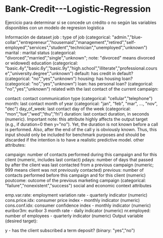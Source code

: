 # Bank-Credit---Logistic-Regression
Ejercicio para determinar si se concede un crédito o no según las variables disponibles con un modelo de regresion logística

Información de dataset
job : type of job (categorical: "admin.","blue-collar","entrepreneur","housemaid","management","retired","self-employed","services","student","technician","unemployed","unknown")
marital : marital status (categorical: "divorced","married","single","unknown"; note: "divorced" means divorced or widowed)
education (categorical: "basic.4y","basic.6y","basic.9y","high.school","illiterate","professional.course","university.degree","unknown")
default: has credit in default? (categorical: "no","yes","unknown")
housing: has housing loan? (categorical: "no","yes","unknown")
loan: has personal loan? (categorical: "no","yes","unknown")
related with the last contact of the current campaign:

contact: contact communication type (categorical: "cellular","telephone")
month: last contact month of year (categorical: "jan", "feb", "mar", ..., "nov", "dec")
day_of_week: last contact day of the week (categorical: "mon","tue","wed","thu","fri")
duration: last contact duration, in seconds (numeric). Important note: this attribute highly affects the output target (e.g., if duration=0 then y="no"). Yet, the duration is not known before a call is performed. Also, after the end of the call y is obviously known. Thus, this input should only be included for benchmark purposes and should be discarded if the intention is to have a realistic predictive model.
other attributes:

campaign: number of contacts performed during this campaign and for this client (numeric, includes last contact)
pdays: number of days that passed by after the client was last contacted from a previous campaign (numeric; 999 means client was not previously contacted)
previous: number of contacts performed before this campaign and for this client (numeric)
poutcome: outcome of the previous marketing campaign (categorical: "failure","nonexistent","success")
social and economic context attributes

emp.var.rate: employment variation rate - quarterly indicator (numeric)
cons.price.idx: consumer price index - monthly indicator (numeric)
cons.conf.idx: consumer confidence index - monthly indicator (numeric)
euribor3m: euribor 3 month rate - daily indicator (numeric)
nr.employed: number of employees - quarterly indicator (numeric)
Output variable (desired target):

y - has the client subscribed a term deposit? (binary: "yes","no")
